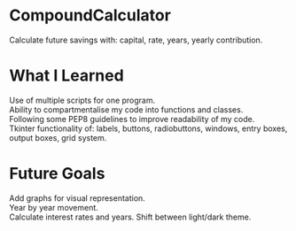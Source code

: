 # CompoundCalculator
Calculate future savings with: capital, rate, years, yearly contribution.

# What I Learned
Use of multiple scripts for one program.  
Ability to compartmentalise my code into functions and classes.  
Following some PEP8 guidelines to improve readability of my code.  
Tkinter functionality of: labels, buttons, radiobuttons, windows, entry boxes, output boxes, grid system.  

# Future Goals
Add graphs for visual representation.  
Year by year movement.  
Calculate interest rates and years. 
Shift between light/dark theme.  
